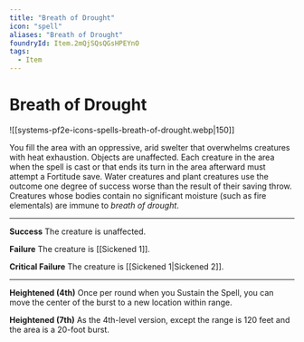 ```yaml
---
title: "Breath of Drought"
icon: "spell"
aliases: "Breath of Drought"
foundryId: Item.2mQjSQsQGsHPEYnO
tags:
  - Item
---
```


# Breath of Drought
![[systems-pf2e-icons-spells-breath-of-drought.webp|150]]

You fill the area with an oppressive, arid swelter that overwhelms creatures with heat exhaustion. Objects are unaffected. Each creature in the area when the spell is cast or that ends its turn in the area afterward must attempt a Fortitude save. Water creatures and plant creatures use the outcome one degree of success worse than the result of their saving throw. Creatures whose bodies contain no significant moisture (such as fire elementals) are immune to _breath of drought_.

* * *

**Success** The creature is unaffected.

**Failure** The creature is [[Sickened 1]].

**Critical Failure** The creature is [[Sickened 1|Sickened 2]].

* * *

**Heightened (4th)** Once per round when you Sustain the Spell, you can move the center of the burst to a new location within range.

**Heightened (7th)** As the 4th-level version, except the range is 120 feet and the area is a 20-foot burst.
